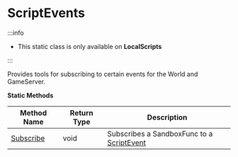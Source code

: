 # ScriptEvents

:::info

+ This static class is only available on **LocalScripts**

:::

Provides tools for subscribing to certain events for the World and GameServer.

**Static Methods**

Method Name | Return Type | Description
--- | --- | ---
[Subscribe](subscribe.md) | void | Subscribes a SandboxFunc to a [ScriptEvent](../scriptevent/index.md)